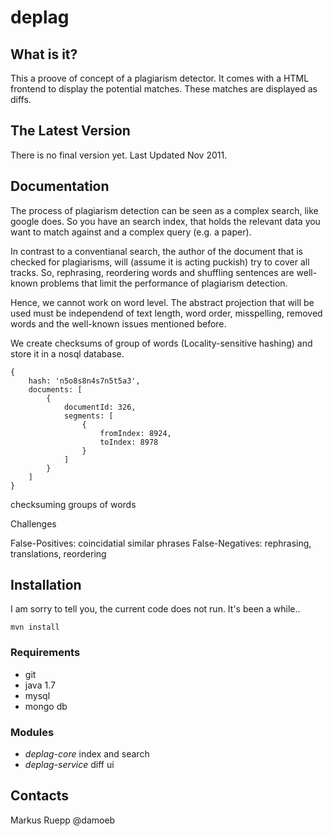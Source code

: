 deplag
==========================

What is it?
-----------

This a proove of concept of a plagiarism detector.  It comes with a HTML frontend to display the potential matches. These matches are displayed as diffs. 

The Latest Version
------------------
There is no final version yet. Last Updated Nov 2011.


Documentation
------------
The process of plagiarism detection can be seen as a complex search, like google does. So you have an search index, that holds the relevant data you want to match against and a complex query (e.g. a paper). 

In contrast to a conventianal search, the author of the document that is checked for plagiarisms, will (assume it is acting puckish) try to cover all tracks. So, rephrasing, reordering words and shuffling sentences are well-known problems that limit the performance of plagiarism detection.

Hence, we cannot work on word level. The abstract projection that will be used must be independend of text length, word order, misspelling, removed words and the well-known issues mentioned before. 

We create checksums of group of words (Locality-sensitive hashing) and store it in a nosql database.

    {
        hash: 'n5o8s8n4s7n5t5a3',
        documents: [
            {
                documentId: 326,
                segments: [
                    {
                        fromIndex: 8924,
                        toIndex: 8978
                    }
                ]
            }
        ]
    }


checksuming groups of words


Challenges

False-Positives: coincidatial similar phrases
False-Negatives: rephrasing, translations, reordering



Installation
------------
I am sorry to tell you, the current code does not run. It's been a while..

    mvn install

### Requirements
* git
* java 1.7
* mysql
* mongo db

### Modules
* *deplag-core* index and search
* *deplag-service* diff ui


Contacts
--------
Markus Ruepp @damoeb
